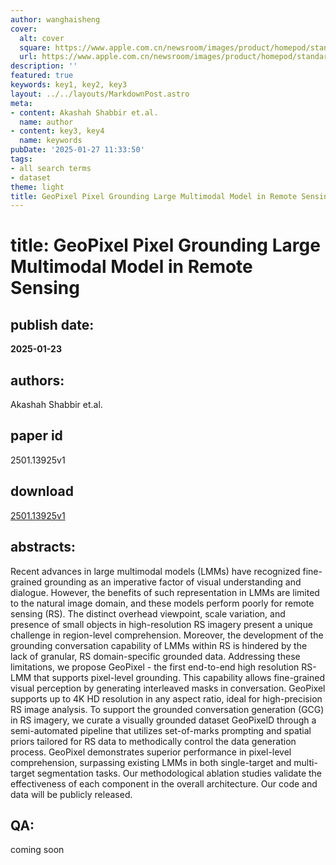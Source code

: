 ```yaml
---
author: wanghaisheng
cover:
  alt: cover
  square: https://www.apple.com.cn/newsroom/images/product/homepod/standard/Apple-HomePod-hero-230118_big.jpg.large_2x.jpg
  url: https://www.apple.com.cn/newsroom/images/product/homepod/standard/Apple-HomePod-hero-230118_big.jpg.large_2x.jpg
description: ''
featured: true
keywords: key1, key2, key3
layout: ../../layouts/MarkdownPost.astro
meta:
- content: Akashah Shabbir et.al.
  name: author
- content: key3, key4
  name: keywords
pubDate: '2025-01-27 11:33:50'
tags:
- all search terms
- dataset
theme: light
title: GeoPixel Pixel Grounding Large Multimodal Model in Remote Sensing
---
```


# title: GeoPixel Pixel Grounding Large Multimodal Model in Remote Sensing 
## publish date: 
**2025-01-23** 
## authors: 
  Akashah Shabbir et.al. 
## paper id
2501.13925v1
## download
[2501.13925v1](http://arxiv.org/abs/2501.13925v1)
## abstracts:
Recent advances in large multimodal models (LMMs) have recognized fine-grained grounding as an imperative factor of visual understanding and dialogue. However, the benefits of such representation in LMMs are limited to the natural image domain, and these models perform poorly for remote sensing (RS). The distinct overhead viewpoint, scale variation, and presence of small objects in high-resolution RS imagery present a unique challenge in region-level comprehension. Moreover, the development of the grounding conversation capability of LMMs within RS is hindered by the lack of granular, RS domain-specific grounded data. Addressing these limitations, we propose GeoPixel - the first end-to-end high resolution RS-LMM that supports pixel-level grounding. This capability allows fine-grained visual perception by generating interleaved masks in conversation. GeoPixel supports up to 4K HD resolution in any aspect ratio, ideal for high-precision RS image analysis. To support the grounded conversation generation (GCG) in RS imagery, we curate a visually grounded dataset GeoPixelD through a semi-automated pipeline that utilizes set-of-marks prompting and spatial priors tailored for RS data to methodically control the data generation process. GeoPixel demonstrates superior performance in pixel-level comprehension, surpassing existing LMMs in both single-target and multi-target segmentation tasks. Our methodological ablation studies validate the effectiveness of each component in the overall architecture. Our code and data will be publicly released.
## QA:
coming soon
